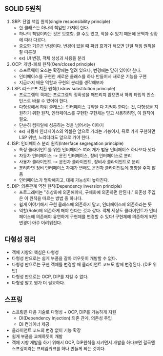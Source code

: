 ## SOLID 5원칙
<ol>
  <li>
    SRP: 단일 책임 원칙(single responsibility principle)
    <ul>
      <li>
        한 클래스는 하나의 책임만 가져야 한다.
      </li>
      <li>
        하나의 책임이라는 것은 모호함. 클 수도 있고, 작을 수 있기 때문에 문맥과 상황에 따라 다르다.
      </li>
      <li>
        중요한 기준은 변경이다. 변경이 있을 때 파급 효과가 적으면 단일 책임 원칙을 잘 따른것
      </li>
      <li>
        ex) UI 변경, 객체 생성과 사용을 분리
      </li>
    </ul>
  </li>
  <li>
    OCP: 개방-폐쇄 원칙(Oen/closed principle)
    <ul>
      <li>
        소프트웨어 요소는 확장에는 열려 있으나, 변경에는 닫혀 있어야 한다.
      </li>
      <li>
        인터페이스를 구현한 새로운 클래스를 하나 만들어서 새로운 기능을 구현 
      </li>
      <li>
        지금까지 배운 역할과 구현의 분리를 생각해보자
      </li>
    </ul>
  </li>
  <li>
    LSP: 리스코프 치환 원칙(Liskov substitution principle)
    <ul>
      <li>
        프로그램의 객체는 프로그램의 정확성을 깨뜨리지 않으면서 하위 타입의 인스턴스로 바꿀 수 있어야 한다.
      </li>
      <li>
        다형성에서 하위 클래스는 인터페이스 규약을 다 지켜야 한다는 것, 다형성을 지원하기 위한 원칙, 인터페이스를 구현한 구현체는 믿고 사용하려면, 이 원칙이 필요.
      </li>
      <li>
        단순히 컴파일에 성공하는 것을 넘어서는 이야기
      </li>
      <li>
        ex) 자동차 인터페이스의 엑셀은 앞으로 가라는 기능이지, 뒤로 가게 구현하면 LSP 위반, 느리더라도 앞으로 가야 한다.
      </li>
    </ul>
  </li>
  <li>
    ISP: 인터페이스 분리 원칙(Interface segregation principle)
    <ul>
      <li>
        특정 클라이언트를 위한 인터페이스 여러 개가 범용 인터페이스 하나보다 낫다
      </li>
      <li>
        자동차 인터페이스 -> 운전 인터페이스, 정비 인터페이스로 분리
      </li>
      <li>
        사용자 클라이언트 -> 운전자 클라이언트, 정비사 클라이언트로 분리
      </li>
      <li>
        분리하면 정비 인터페이스 자체가 변해도 운전자 클라이언트에 영향을 주지 않음
      </li>
      <li>
        인터페이스가 명확해지고, 대체 가능성이 높아진다.
      </li>
    </ul>
  </li>
  <li>
    DIP: 의존관계 역전 원칙(Dependency inversion principle)
    <ul>
      <li>
        프로그래머는 "추상화에 의존해야지, 구체화에 의존하면 안된다." 의존성 주입은 이 원칙을 따르는 방법 중 하나다.
      </li>
      <li>
        쉽게 이야기해서 구현 클래스에 의존하지 말고, 인터페이스에 의존하라는 뜻
      </li>
      <li>
        역할(Role)에 의존하게 해야 한다는 것과 같다. 객체 세상도 클라이언트가 인터페이스에 의존해야 유연하게 구현체를 변경할 수 있다! 
        구현체에 의존하게 되면 변경이 아주 어려워진다.
      </li>
    </ul>
  </li>
</ol>

## 다형성 정리
<ul>
  <li>
    객체 지향의 핵심은 다형성
  </li>
  <li>
    다형성 만으로는 쉽게 부품을 갈아 끼우듯이 개발할 수 없다.
  </li>
  <li>
    다형성 만으로는 구현 객체를 변경할 때 클라이언트 코드도 함께 변경된다. (DIP 위반)
  </li>
  <li>
    다형성 만으로는 OCP, DIP를 지킬 수 없다.
  </li>
  <li>
    다형성 말고 뭔가 더 필요하다.
  </li>
</ul>

## 스프링
<ul>
  <li>
    스프링은 다음 기술로 다형성 + OCP, DIP를 가능하게 지원
    <ul>
      <li>
        DI(Dependency Injection):의존 관계, 의존성 주입
      </li>
      <li>
        DI 컨테이너 제공
      </li>
    </ul>
  </li>
  <li>
    클라이언트 코드의 변경 없이 기능 확장
  </li>
  <li>
    쉽게 부품을 교체하듯이 개발
  </li>
  <li>
    객체 지향 개발을 하기 위해서 OCP, DIP원칙을 지키면서 개발을 하다보면 결국엔 스프링이라는 프레임워크를 하나 만들게 되는 것이다.
  </li>
</ul>
